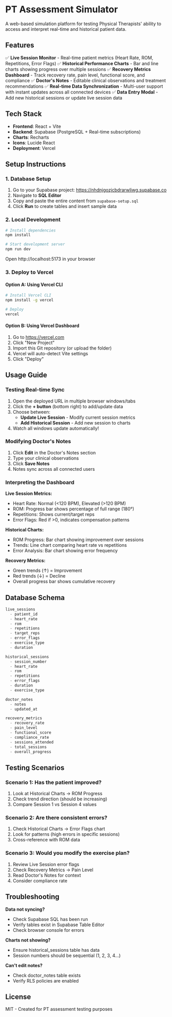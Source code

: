 # PT Assessment Simulator

A web-based simulation platform for testing Physical Therapists' ability to access and interpret real-time and historical patient data.

## Features

✅ **Live Session Monitor** - Real-time patient metrics (Heart Rate, ROM, Repetitions, Error Flags)
✅ **Historical Performance Charts** - Bar and line charts showing progress over multiple sessions
✅ **Recovery Metrics Dashboard** - Track recovery rate, pain level, functional score, and compliance
✅ **Doctor's Notes** - Editable clinical observations and treatment recommendations
✅ **Real-time Data Synchronization** - Multi-user support with instant updates across all connected devices
✅ **Data Entry Modal** - Add new historical sessions or update live session data

## Tech Stack

- **Frontend**: React + Vite
- **Backend**: Supabase (PostgreSQL + Real-time subscriptions)
- **Charts**: Recharts
- **Icons**: Lucide React
- **Deployment**: Vercel

## Setup Instructions

### 1. Database Setup

1. Go to your Supabase project: https://nhdnjgozjcbdrarwliwg.supabase.co
2. Navigate to **SQL Editor**
3. Copy and paste the entire content from `supabase-setup.sql`
4. Click **Run** to create tables and insert sample data

### 2. Local Development

```bash
# Install dependencies
npm install

# Start development server
npm run dev
```

Open http://localhost:5173 in your browser

### 3. Deploy to Vercel

#### Option A: Using Vercel CLI

```bash
# Install Vercel CLI
npm install -g vercel

# Deploy
vercel
```

#### Option B: Using Vercel Dashboard

1. Go to https://vercel.com
2. Click "New Project"
3. Import this Git repository (or upload the folder)
4. Vercel will auto-detect Vite settings
5. Click "Deploy"

## Usage Guide

### Testing Real-time Sync

1. Open the deployed URL in multiple browser windows/tabs
2. Click the **+ button** (bottom right) to add/update data
3. Choose between:
   - **Update Live Session** - Modify current session metrics
   - **Add Historical Session** - Add new session to charts
4. Watch all windows update automatically!

### Modifying Doctor's Notes

1. Click **Edit** in the Doctor's Notes section
2. Type your clinical observations
3. Click **Save Notes**
4. Notes sync across all connected users

### Interpreting the Dashboard

**Live Session Metrics:**
- Heart Rate: Normal (<120 BPM), Elevated (>120 BPM)
- ROM: Progress bar shows percentage of full range (180°)
- Repetitions: Shows current/target reps
- Error Flags: Red if >0, indicates compensation patterns

**Historical Charts:**
- ROM Progress: Bar chart showing improvement over sessions
- Trends: Line chart comparing heart rate vs repetitions
- Error Analysis: Bar chart showing error frequency

**Recovery Metrics:**
- Green trends (↑) = Improvement
- Red trends (↓) = Decline
- Overall progress bar shows cumulative recovery

## Database Schema

```sql
live_sessions
  - patient_id
  - heart_rate
  - rom
  - repetitions
  - target_reps
  - error_flags
  - exercise_type
  - duration

historical_sessions
  - session_number
  - heart_rate
  - rom
  - repetitions
  - error_flags
  - duration
  - exercise_type

doctor_notes
  - notes
  - updated_at

recovery_metrics
  - recovery_rate
  - pain_level
  - functional_score
  - compliance_rate
  - sessions_attended
  - total_sessions
  - overall_progress
```

## Testing Scenarios

### Scenario 1: Has the patient improved?
1. Look at Historical Charts → ROM Progress
2. Check trend direction (should be increasing)
3. Compare Session 1 vs Session 4 values

### Scenario 2: Are there consistent errors?
1. Check Historical Charts → Error Flags chart
2. Look for patterns (high errors in specific sessions)
3. Cross-reference with ROM data

### Scenario 3: Would you modify the exercise plan?
1. Review Live Session error flags
2. Check Recovery Metrics → Pain Level
3. Read Doctor's Notes for context
4. Consider compliance rate

## Troubleshooting

**Data not syncing?**
- Check Supabase SQL has been run
- Verify tables exist in Supabase Table Editor
- Check browser console for errors

**Charts not showing?**
- Ensure historical_sessions table has data
- Session numbers should be sequential (1, 2, 3, 4...)

**Can't edit notes?**
- Check doctor_notes table exists
- Verify RLS policies are enabled

## License

MIT - Created for PT assessment testing purposes
